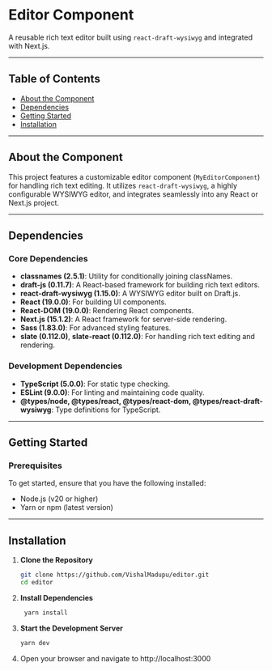# Editor Component

A reusable rich text editor built using `react-draft-wysiwyg` and integrated with Next.js.

---

## Table of Contents

- [About the Component](#about-the-component)
- [Dependencies](#dependencies)
- [Getting Started](#getting-started)
- [Installation](#installation)

---

## About the Component

This project features a customizable editor component (`MyEditorComponent`) for handling rich text editing. It utilizes `react-draft-wysiwyg`, a highly configurable WYSIWYG editor, and integrates seamlessly into any React or Next.js project.

---

## Dependencies

### Core Dependencies
- **classnames (2.5.1)**: Utility for conditionally joining classNames.
- **draft-js (0.11.7)**: A React-based framework for building rich text editors.
- **react-draft-wysiwyg (1.15.0)**: A WYSIWYG editor built on Draft.js.
- **React (19.0.0)**: For building UI components.
- **React-DOM (19.0.0)**: Rendering React components.
- **Next.js (15.1.2)**: A React framework for server-side rendering.
- **Sass (1.83.0)**: For advanced styling features.
- **slate (0.112.0)**, **slate-react (0.112.0)**: For handling rich text editing and rendering.

### Development Dependencies
- **TypeScript (5.0.0)**: For static type checking.
- **ESLint (9.0.0)**: For linting and maintaining code quality.
- **@types/node, @types/react, @types/react-dom, @types/react-draft-wysiwyg**: Type definitions for TypeScript.

---

## Getting Started

### Prerequisites

To get started, ensure that you have the following installed:
- Node.js (v20 or higher)
- Yarn or npm (latest version)

---

## Installation

1. **Clone the Repository**
   ```bash
   git clone https://github.com/VishalMadupu/editor.git
   cd editor
2. **Install Dependencies**
   ```bash
    yarn install

3. **Start the Development Server**
     ```bash
    yarn dev

4.   Open your browser and navigate to http://localhost:3000




